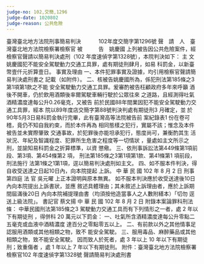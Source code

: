 ```yaml
---
judge-no: 102,交簡,1296
judge-date: 1020802
judge-reason: 公共危險
---
```


臺灣臺北地方法院刑事簡易判決　　　 102年度交簡字第1296號
聲　請　人　臺灣臺北地方法院檢察署檢察官
被　　　告　姚慶國
上列被告因公共危險案件，經檢察官聲請以簡易判決處刑（102
年度速偵字第1328號），本院判決如下：
    主      文
姚慶國犯不能安全駕駛動力交通工具罪，處有期徒刑肆月，如易
科罰金，以新臺幣壹仟元折算壹日。
    事實及理由
一、本件犯罪事實及證據，均引用檢察官聲請簡易判決處刑書之
    記載（如附件）。
二、核被告姚慶國所為，係犯刑法第185條之3第1項第1款之不能
    安全駕駛動力交通工具罪。爰審酌被告枉顧政府多年來呼籲
    酒後不開車，仍於飲用酒類後率爾駕駛車輛行駛於公眾往來
    之道路，且經測得吐氣酒精濃度達每公升0.26毫克，又被告
    前於民國88年間業因犯不能安全駕駛動力交通工具罪，經本
    院以89年度店交簡字第88號判決判處有期徒刑3 月確定，並
    於90年5月3日易科罰金執行完畢，此有臺灣高等法院被告前
    案紀錄表1 份在卷可稽，竟仍不知自我約束，而於本件再為
    相同態樣之犯行，實屬不該；惟念及本件被告並未實際肇致
    交通事故，於犯罪後亦能坦承犯行，態度尚可，兼衡酌其生
    活狀況、年紀及智識程度、犯罪所生危害之程度等一切情狀
    ，量處如主文所示之刑，並諭知易科罰金之折算標準，以資
    懲儆。
三、依刑事訴訟法第449條第1項前段、第3項、第454條第2 項，
    刑法第185條之3第1項第1款、第41條第1 項前段，刑法施行
    法第1條之1第1項，逕以簡易判決處刑如主文。
四、如不服本件判決，得自收受送達之日起10日內，向本院提起
    上訴。
中    華    民    國   102    年    8     月    2     日
                  刑事第四庭  法  官  吳元曜
上正本證明與原本無異。
如不服本判決應於收受送達後10日內向本院提出上訴書狀，並應
敘述具體理由；其未敘述上訴理由者，應於上訴期間屆滿後20日
內向本院補提理由書（均須按他造當事人之人數附繕本）「切勿
逕送上級法院」。
                              書記官  蔡文揚
中    華    民    國   102    年    8     月    2     日
附錄本案論罪科刑法條：
中華民國刑法第185條之3
駕駛動力交通工具而有下列情形之一者，處 2 年以下有期徒刑
，得併科 20 萬元以下罰金：
一、吐氣所含酒精濃度達每公升零點二五毫克或血液中酒精濃度
    達百分之零點零五以上。
二、有前款以外之其他情事足認服用酒類或其他相類之物，致不
    能安全駕駛。
三、服用毒品、麻醉藥品或其他相類之物，致不能安全駕駛。
因而致人於死者，處 3 年以上 10 年以下有期徒刑；致重傷者
，處 1 年以上 7 年以下有期徒刑。
附件：臺灣臺北地方法院檢察署檢察官102 年度速偵字第1328號
      聲請簡易判決處刑書